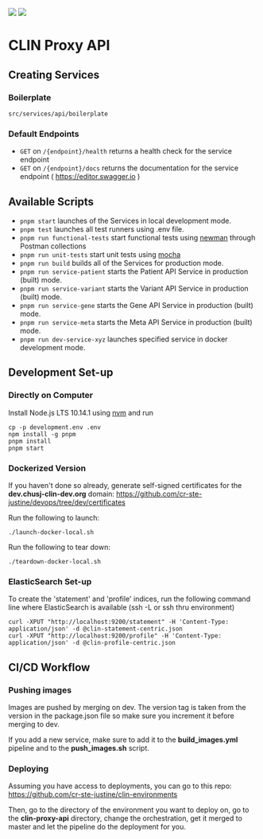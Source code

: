 ![](https://github.com/cr-ste-justine/clin-proxy-api/workflows/Build%20Images/badge.svg)
![](https://github.com/cr-ste-justine/clin-proxy-api/workflows/Publish%20Images/badge.svg)

# CLIN Proxy API

## Creating Services

### Boilerplate

`src/services/api/boilerplate`

###  Default Endpoints

* `GET` on `/{endpoint}/health` returns a health check for the service endpoint
* `GET` on `/{endpoint}/docs` returns the documentation for the service endpoint ( https://editor.swagger.io )

## Available Scripts

* `pnpm start` launches of the Services in local development mode.<br>
* `pnpm test` launches all test runners using .env file.<br>
* `pnpm run functional-tests` start functional tests using  [newman](https://github.com/postmanlabs/newman) through Postman collections
* `pnpm run unit-tests` start unit tests using  [mocha](https://www.npmjs.com/package/mocha)
* `pnpm run build` builds all of the Services for production mode.<br>
* `pnpm run service-patient` starts the Patient API Service in production (built) mode.<br>
* `pnpm run service-variant` starts the Variant API Service in production (built) mode.<br>
* `pnpm run service-gene` starts the Gene API Service in production (built) mode.<br>
* `pnpm run service-meta` starts the Meta API Service in production (built) mode.<br>
* `pnpm run dev-service-xyz` launches specified service in docker development mode.<br>

## Development Set-up

### Directly on Computer

Install Node.js LTS 10.14.1 using [nvm](https://github.com/creationix/nvm/blob/master/README.md) and run
```
cp -p development.env .env
npm install -g pnpm
pnpm install
pnpm start
```

### Dockerized Version

If you haven't done so already, generate self-signed certificates for the **dev.chusj-clin-dev.org** domain: https://github.com/cr-ste-justine/devops/tree/dev/certificates

Run the following to launch:

```
./launch-docker-local.sh
```

Run the following to tear down:

```
./teardown-docker-local.sh
```

### ElasticSearch Set-up

To create the 'statement' and 'profile' indices, run the following command line where ElasticSearch is available (ssh -L or ssh thru environment)

```
curl -XPUT "http://localhost:9200/statement" -H 'Content-Type: application/json' -d @clin-statement-centric.json
curl -XPUT "http://localhost:9200/profile" -H 'Content-Type: application/json' -d @clin-profile-centric.json
```

## CI/CD Workflow

### Pushing images

Images are pushed by merging on dev. The version tag is taken from the version in the package.json file so make sure you increment it before merging to dev.

If you add a new service, make sure to add it to the **build_images.yml** pipeline and to the **push_images.sh** script.

### Deploying

Assuming you have access to deployments, you can go to this repo: https://github.com/cr-ste-justine/clin-environments

Then, go to the directory of the environment you want to deploy on, go to the **clin-proxy-api** directory, change the orchestration, get it merged to master and let the pipeline do the deployment for you.